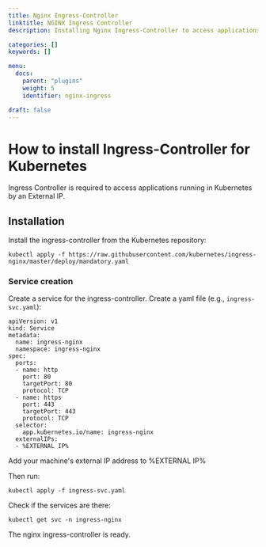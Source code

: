 ```yaml
---
title: Nginx Ingress-Controller
linktitle: NGINX Ingress Controller
description: Installing Nginx Ingress-Controller to access applications in Kubernetes by an External IP.

categories: []
keywords: []

menu:
  docs:
    parent: "plugins"
    weight: 5
    identifier: nginx-ingress

draft: false
---
```


# How to install Ingress-Controller for Kubernetes

Ingress Controller is required to access applications running in Kubernetes by an External IP. 

## Installation
Install the ingress-controller from the Kubernetes repository:
```
kubectl apply -f https://raw.githubusercontent.com/kubernetes/ingress-nginx/master/deploy/mandatory.yaml
```

### Service creation
Create a service for the ingress-controller. Create a yaml file (e.g., `ingress-svc.yaml`):

```
apiVersion: v1
kind: Service
metadata:
  name: ingress-nginx
  namespace: ingress-nginx
spec:
  ports:
  - name: http
    port: 80
    targetPort: 80
    protocol: TCP
  - name: https
    port: 443
    targetPort: 443
    protocol: TCP
  selector:
    app.kubernetes.io/name: ingress-nginx
  externalIPs:
  - %EXTERNAL IP%
```

Add your machine's external IP address to %EXTERNAL IP%

Then run:
```
kubectl apply -f ingress-svc.yaml
```

Check if the services are there:
```
kubectl get svc -n ingress-nginx
```

The nginx ingress-controller is ready.
